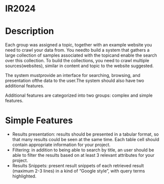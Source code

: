 # IR2024

# Description
Each group was assigned a topic, together with an example website you need to crawl your data from.
You needto build a system that gathers a large collection of samples associated with the topicand enable the search over this collection. 
To build the collections, you need to crawl multiple sources(websites), similar in content and topic to the website suggested.

The system mustprovide an interface for searching, browsing, and presentation ofthe data to the user.The system  should also  have two  additional  features.  

Additional  features are  categorized into two groups: complex and simple features. 

# Simple Features
- Results presentation: results should be presented in a tabular format, so that many results could be seen at the same time. Each table cell should contain appropriate information for your project.
- Filtering:  in  addition  to  being  able  to  search  by  title,  an  user  should  be  able  to  filter  the results based on at least 3 relevant attributes for your project.
- Results Snippets: present result snippets of each retrieved result (maximum 2-3 lines) in a kind of “Google style”, with query terms highlighted.
